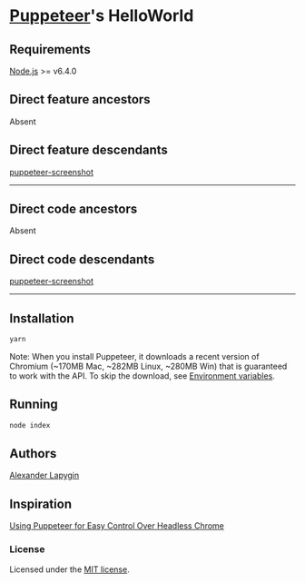 # [Puppeteer](https://github.com/GoogleChrome/puppeteer)'s HelloWorld

## Requirements

[Node.js](https://nodejs.org/en/download/package-manager/) >= v6.4.0

## Direct feature ancestors

Absent

## Direct feature descendants

[puppeteer-screenshot](https://github.com/softspider/puppeteer-screenshot)

---

## Direct code ancestors

Absent

## Direct code descendants

[puppeteer-screenshot](https://github.com/softspider/puppeteer-screenshot)

---

## Installation

```sh
yarn
```

Note: When you install Puppeteer, it downloads a recent version of Chromium (~170MB Mac, ~282MB Linux, ~280MB Win) that is guaranteed to work with the API. To skip the download, see [Environment variables](https://github.com/GoogleChrome/puppeteer/blob/v1.15.0/docs/api.md#environment-variables).

## Running

```sh
node index
```

## Authors

[Alexander Lapygin](https://github.com/AlexanderLapygin)

## Inspiration

[Using Puppeteer for Easy Control Over Headless Chrome](https://alligator.io/tooling/puppeteer/)

### License

Licensed under the [MIT license](./LICENSE).
